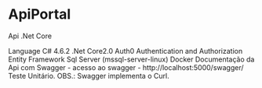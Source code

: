﻿# ApiPortal
Api .Net Core

Language C# 4.6.2
.Net Core2.0
Auth0 Authentication and Authorization
Entity Framework
Sql Server (mssql-server-linux)
Docker
Documentação da Api com Swagger - acesso ao swagger - http://localhost:5000/swagger/
Teste Unitário. 
OBS.: Swagger implementa o Curl.
